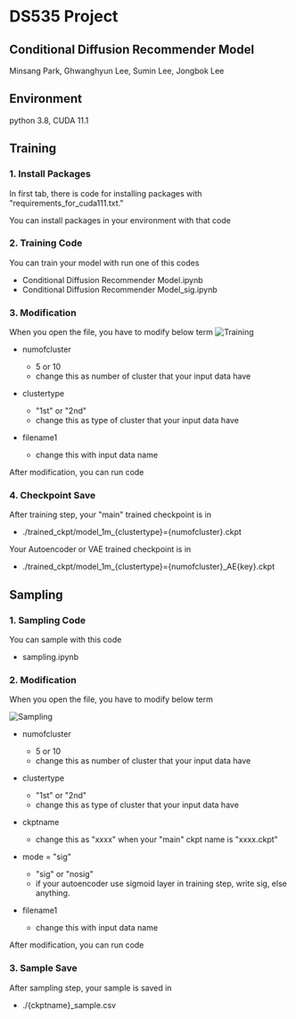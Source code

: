 # DS535 Project
## Conditional Diffusion Recommender Model
Minsang Park, Ghwanghyun Lee, Sumin Lee, Jongbok Lee

## Environment
python 3.8, CUDA 11.1

## Training

### 1. Install Packages
In first tab, there is code for installing packages with "requirements_for_cuda111.txt."

You can install packages in your environment with that code

### 2. Training Code
You can train your model with run one of this codes

  * Conditional Diffusion Recommender Model.ipynb
  * Conditional Diffusion Recommender Model_sig.ipynb

### 3. Modification
When you open the file, you have to modify below term
![Training](https://i.ibb.co/Z8SDXCD/image.png)

* numofcluster               
  * 5 or 10
  * change this as number of cluster that your input data have

* clustertype            
  * "1st" or "2nd"
  * change this as type of cluster that your input data have

* filename1
  * change this with input data name

After modification, you can run code

### 4. Checkpoint Save
After training step, your "main" trained checkpoint is in 
* ./trained_ckpt/model_1m_{clustertype}={numofcluster}.ckpt

Your Autoencoder or VAE trained checkpoint is in 
* ./trained_ckpt/model_1m_{clustertype}={numofcluster}_AE{key}.ckpt

## Sampling

### 1. Sampling Code
You can sample with this code

  * sampling.ipynb

### 2. Modification
When you open the file, you have to modify below term

![Sampling](https://i.ibb.co/pQFVGfD/2.png)
* numofcluster               
  * 5 or 10
  * change this as number of cluster that your input data have

* clustertype            
  * "1st" or "2nd"
  * change this as type of cluster that your input data have

* ckptname 
  * change this as "xxxx" when your "main" ckpt name is "xxxx.ckpt"

* mode = "sig"
  * "sig" or "nosig"
  * if your autoencoder use sigmoid layer in training step, write sig, else anything.

* filename1
  * change this with input data name

After modification, you can run code

### 3. Sample Save
After sampling step, your sample is saved in 
* ./{ckptname}_sample.csv
